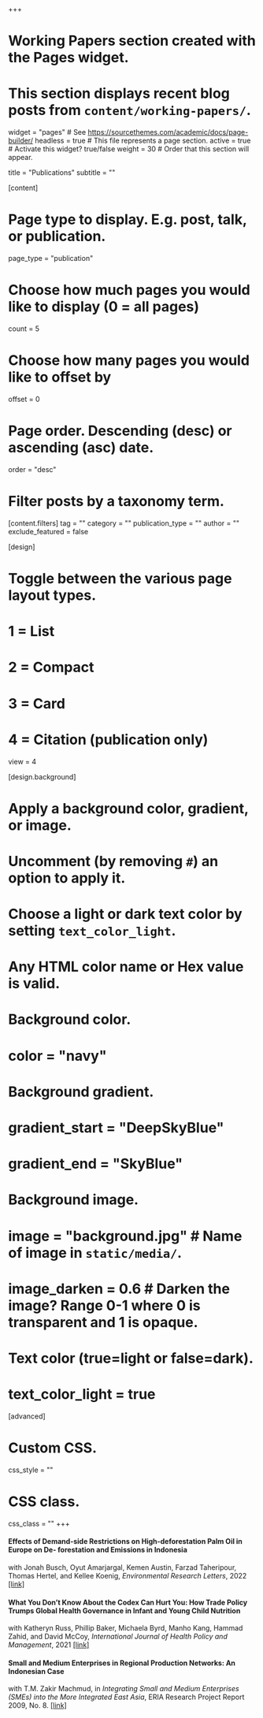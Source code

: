 +++
# Working Papers section created with the Pages widget.
# This section displays recent blog posts from `content/working-papers/`.

widget = "pages"  # See https://sourcethemes.com/academic/docs/page-builder/
headless = true  # This file represents a page section.
active = true  # Activate this widget? true/false
weight = 30  # Order that this section will appear.

title = "Publications"
subtitle = ""

[content]
  # Page type to display. E.g. post, talk, or publication.
  page_type = "publication"
  
  # Choose how much pages you would like to display (0 = all pages)
  count = 5
  
  # Choose how many pages you would like to offset by
  offset = 0

  # Page order. Descending (desc) or ascending (asc) date.
  order = "desc"

  # Filter posts by a taxonomy term.
  [content.filters]
    tag = ""
    category = ""
    publication_type = ""
    author = ""
    exclude_featured = false
  
[design]
  # Toggle between the various page layout types.
  #   1 = List
  #   2 = Compact
  #   3 = Card
  #   4 = Citation (publication only)
  view = 4
  
[design.background]
  # Apply a background color, gradient, or image.
  #   Uncomment (by removing `#`) an option to apply it.
  #   Choose a light or dark text color by setting `text_color_light`.
  #   Any HTML color name or Hex value is valid.
    
  # Background color.
  # color = "navy"
  
  # Background gradient.
  # gradient_start = "DeepSkyBlue"
  # gradient_end = "SkyBlue"
  
  # Background image.
  # image = "background.jpg"  # Name of image in `static/media/`.
  # image_darken = 0.6  # Darken the image? Range 0-1 where 0 is transparent and 1 is opaque.

  # Text color (true=light or false=dark).
  # text_color_light = true  
  
[advanced]
 # Custom CSS. 
 css_style = ""
 
 # CSS class.
 css_class = ""
+++
#### **Effects of Demand-side Restrictions on High-deforestation Palm Oil in Europe on De- forestation and Emissions in Indonesia**
with Jonah Busch, Oyut Amarjargal, Kemen Austin, Farzad Taheripour, Thomas Hertel, and Kellee Koenig, _Environmental Research Letters_, 2022 [[link]](https://iopscience.iop.org/article/10.1088/1748-9326/ac435e/meta)

#### **What You Don’t Know About the Codex Can Hurt You: How Trade Policy Trumps Global Health Governance in Infant and Young Child Nutrition**
with Katheryn Russ, Phillip Baker, Michaela Byrd, Manho Kang, Hammad Zahid, and David McCoy, _International Journal of Health Policy and Management_, 2021
[[link]](https://www.ijhpm.com/?_action=articleInfo&article=4101&lang)

#### **Small and Medium Enterprises in Regional Production Networks: An Indonesian Case**
with T.M. Zakir Machmud, in _Integrating Small and Medium Enterprises (SMEs) into the More Integrated East Asia_, ERIA Research Project Report 2009, No. 8. [[link]](https://www.eria.org/uploads/media/Research-Project-Report/RPR_FY2009_08.pdf)





